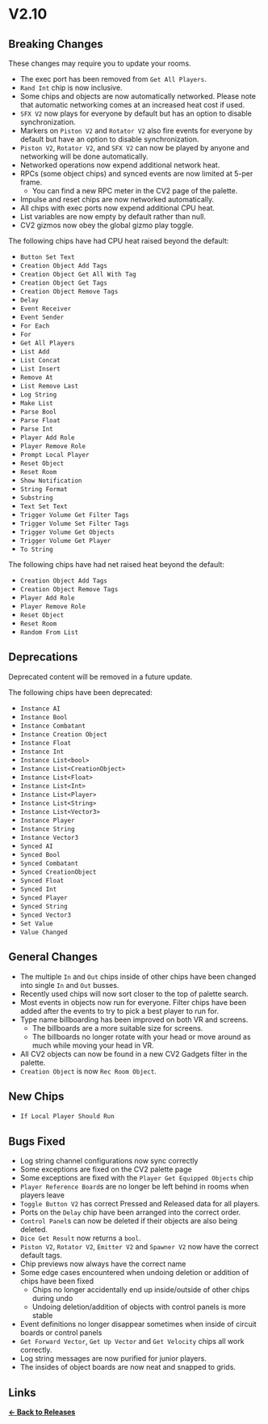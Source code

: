 # V2.10

## Breaking Changes

These changes may require you to update your rooms.

* The exec port has been removed from `Get All Players`.
* `Rand Int` chip is now inclusive.
* Some chips and objects are now automatically networked. Please note that automatic networking comes at an increased heat cost if used.
* `SFX V2` now plays for everyone by default but has an option to disable synchronization.
* Markers on `Piston V2` and `Rotator V2` also fire events for everyone by default but have an option to disable synchronization.
* `Piston V2`, `Rotator V2`, and `SFX V2` can now be played by anyone and networking will be done automatically.
* Networked operations now expend additional network heat.
* RPCs (some object chips) and synced events are now limited at 5-per frame.
  * You can find a new RPC meter in the CV2 page of the palette.
* Impulse and reset chips are now networked automatically.
* All chips with exec ports now expend additional CPU heat.
* List variables are now empty by default rather than null.
* CV2 gizmos now obey the global gizmo play toggle.

The following chips have had CPU heat raised beyond the default:
* `Button Set Text`
* `Creation Object Add Tags`
* `Creation Object Get All With Tag`
* `Creation Object Get Tags`
* `Creation Object Remove Tags`
* `Delay`
* `Event Receiver`
* `Event Sender`
* `For Each`
* `For`
* `Get All Players`
* `List Add`
* `List Concat`
* `List Insert`
* `Remove At`
* `List Remove Last`
* `Log String`
* `Make List`
* `Parse Bool`
* `Parse Float`
* `Parse Int`
* `Player Add Role`
* `Player Remove Role`
* `Prompt Local Player`
* `Reset Object`
* `Reset Room`
* `Show Notification`
* `String Format`
* `Substring`
* `Text Set Text`
* `Trigger Volume Get Filter Tags`
* `Trigger Volume Set Filter Tags`
* `Trigger Volume Get Objects`
* `Trigger Volume Get Player`
* `To String`

The following chips have had net raised heat beyond the default:

* `Creation Object Add Tags`
* `Creation Object Remove Tags`
* `Player Add Role`
* `Player Remove Role`
* `Reset Object`
* `Reset Room`
* `Random From List`

## Deprecations

Deprecated content will be removed in a future update.

The following chips have been deprecated:
* `Instance AI`
* `Instance Bool`
* `Instance Combatant`
* `Instance Creation Object`
* `Instance Float`
* `Instance Int`
* `Instance List<bool>`
* `Instance List<CreationObject>`
* `Instance List<Float>`
* `Instance List<Int>`
* `Instance List<Player>`
* `Instance List<String>`
* `Instance List<Vector3>`
* `Instance Player`
* `Instance String`
* `Instance Vector3`
* `Synced AI`
* `Synced Bool`
* `Synced Combatant`
* `Synced CreationObject`
* `Synced Float`
* `Synced Int`
* `Synced Player`
* `Synced String`
* `Synced Vector3`
* `Set Value`
* `Value Changed`

## General Changes

* The multiple `In` and `Out` chips inside of other chips have been changed into single `In` and `Out` busses.
* Recently used chips will now sort closer to the top of palette search.
* Most events in objects now run for everyone. Filter chips have been added after the events to try to pick a best player to run for.
* Type name billboarding has been improved on both VR and screens.
  * The billboards are a more suitable size for screens.
  * The billboards no longer rotate with your head or move around as much while moving your head in VR.
* All CV2 objects can now be found in a new CV2 Gadgets filter in the palette.
* `Creation Object` is now `Rec Room Object`.

## New Chips

* `If Local Player Should Run`

## Bugs Fixed

* Log string channel configurations now sync correctly
* Some exceptions are fixed on the CV2 palette page
* Some exceptions are fixed with the `Player Get Equipped Objects` chip
* `Player Reference Board`s are no longer be left behind in rooms when players leave
* `Toggle Button V2` has correct Pressed and Released data for all players.
* Ports on the `Delay` chip have been arranged into the correct order.
* `Control Panel`s can now be deleted if their objects are also being deleted.
* `Dice Get Result` now returns a `bool`.
* `Piston V2`, `Rotator V2`, `Emitter V2` and `Spawner V2` now have the correct default tags.
* Chip previews now always have the correct name
* Some edge cases encountered when undoing deletion or addition of chips have been fixed
  * Chips no longer accidentally end up inside/outside of other chips during undo
  * Undoing deletion/addition of objects with control panels is more stable
* Event definitions no longer disappear sometimes when inside of circuit boards or control panels
* `Get Forward Vector`, `Get Up Vector` and `Get Velocity` chips all work correctly.
* Log string messages are now purified for junior players.
* The insides of object boards are now neat and snapped to grids.

## Links

**[<- Back to Releases](/releases/)**
